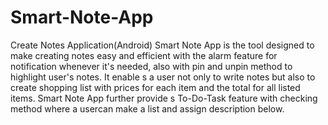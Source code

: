 # Smart-Note-App
Create Notes Application(Android)
Smart Note App is the tool designed to make creating notes easy and efficient with the alarm feature for notification whenever it's needed, also with pin and unpin method to highlight user's notes.
It enable s a user not only to write notes but also to create shopping list with prices for each item and the total for all listed items.
Smart Note App further provide s To-Do-Task feature with checking method where a usercan make a list and assign description below.

 









